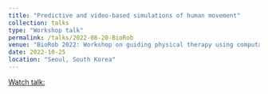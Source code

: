 ```yaml
---
title: "Predictive and video-based simulations of human movement"
collection: talks
type: "Workshop talk"
permalink: /talks/2022-08-20-BioRob
venue: "BioRob 2022: Workshop on guiding physical therapy using computational modelling techniques"
date: 2022-10-25
location: "Seoul, South Korea"
---
```


[Watch talk:](https://www.youtube.com/watch?v=sTTYnluE3Pk&list=PL1XHX4ptFEWn3hUAobgSSx2R_0buLcZID&index=3)